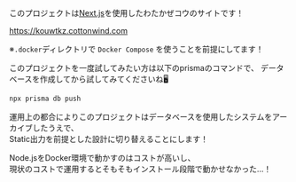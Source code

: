 このプロジェクトは[Next.js](https://nextjs.org/)を使用したわたかぜコウのサイトです！

https://kouwtkz.cottonwind.com

※`.docker`ディレクトリで `Docker Compose` を使うことを前提にしてます！


このプロジェクトを一度試してみたい方は以下のprismaのコマンドで、
データベースを作成してから試してみてくださいね🖥
```bash
npx prisma db push
```

運用上の都合によりこのプロジェクトはデータベースを使用したシステムをアーカイブしたうえで、  
Static出力を前提とした設計に切り替えることにします！

Node.jsをDocker環境で動かすのはコストが高いし、  
現状のコストで運用するとそもそもインストール段階で動かせなかった…！
